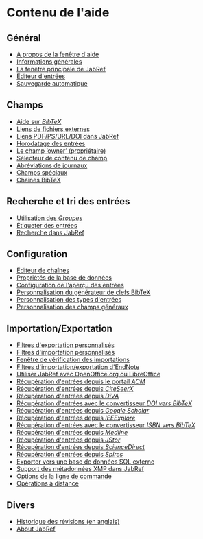 Contenu de l'aide
=================

Général
-------

-   [A propos de la fenêtre d'aide](HelpHelp.html)
-   [Informations générales](JabRefHelp.html)
-   [La fenêtre principale de JabRef](BaseFrameHelp.html)
-   [Éditeur d'entrées](EntryEditorHelp.html)
-   [Sauvegarde automatique](Autosave.html)

Champs
------

-   [Aide sur *BibTeX*](BibtexHelp.html)
-   [Liens de fichiers externes](FileLinks.html)
-   [Liens PDF/PS/URL/DOI dans JabRef](ExternalFiles.html)
-   [Horodatage des entrées](TimeStampHelp.html)
-   [Le champ ‘owner’ (propriétaire)](OwnerHelp.html)
-   [Sélecteur de contenu de champ](ContentSelectorHelp.html)
-   [Abréviations de journaux](JournalAbbreviations.html)
-   [Champs spéciaux](SpecialFieldsHelp.html)
-   [Chaînes BibTeX](StringsHelp.html)

Recherche et tri des entrées
----------------------------

-   [Utilisation des *Groupes*](GroupsHelp.html)
-   [Étiqueter des entrées](MarkingHelp.html)
-   [Recherche dans JabRef](SearchHelp.html)

Configuration
-------------

-   [Éditeur de chaînes](StringEditorHelp.html)
-   [Propriétés de la base de données](DatabaseProperties.html)
-   [Configuration de l'aperçu des entrées](PreviewHelp.html)
-   [Personnalisation du générateur de clefs BibTeX](LabelPatterns.html)
-   [Personnalisation des types d'entrées](CustomEntriesHelp.html)
-   [Personnalisation des champs généraux](GeneralFields.html)

Importation/Exportation
-----------------------

-   [Filtres d'exportation personnalisés](CustomExports.html)
-   [Filtres d'importation personnalisés](CustomImports.html)
-   [Fenêtre de vérification des importations](ImportInspectionDialog.html)
-   [Filtres d'importation/exportation d'EndNote](EndNoteFilters.html)
-   [Utiliser JabRef avec OpenOffice.org ou LibreOffice](OpenOfficeIntegration.html)
-   [Récupération d'entrées depuis le portail *ACM*](ACMPortalHelp.html)
-   [Récupération d'entrées depuis *CiteSeerX*](CiteSeerHelp.html)
-   [Récupération d'entrées depuis *DiVA*](DiVAtoBibTeXHelp.html)
-   [Récupération d'entrées avec le convertisseur *DOI vers BibTeX*](DOItoBibTeXHelp.html)
-   [Récupération d'entrées depuis *Google Scholar*](GoogleScholarHelp.html)
-   [Récupération d'entrées depuis *IEEExplore*](IEEEXploreHelp.html)
-   [Récupération d'entrées avec le convertisseur *ISBN vers BibTeX*](ISBNtoBibTeXHelp.html)
-   [Récupération d'entrées depuis *Medline*](MedlineHelp.html)
-   [Récupération d'entrées depuis *JStor*](JSTOR.html)
-   [Récupération d'entrées depuis *ScienceDirect*](ScienceDirect.html)
-   [Récupération d'entrées depuis *Spires*](Spires.html)
-   [Exporter vers une base de données SQL externe](SQLExport.html)
-   [Support des métadonnées XMP dans JabRef](XMPHelp.html)
-   [Options de la ligne de commande](CommandLine.html)
-   [Opérations à distance](RemoteHelp.html)

Divers
------

-   [Historique des révisions (en anglais)](RevisionHistory.html)
-   [About JabRef](About.html)

